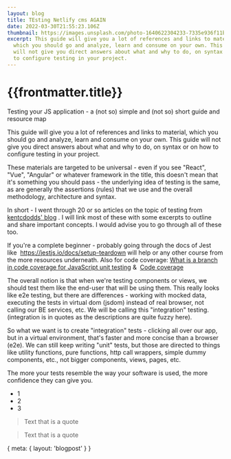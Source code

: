 ```yaml
---
layout: blog
title: TEsting Netlify cms AGAIN
date: 2022-03-30T21:55:23.106Z
thumbnail: https://images.unsplash.com/photo-1640622304233-7335e936f11b?ixlib=rb-1.2.1&ixid=MnwxMjA3fDF8MHxwaG90by1wYWdlfHx8fGVufDB8fHx8&auto=format&fit=crop&w=1170&q=80
excerpt: This guide will give you a lot of references and links to material,
  which you should go and analyze, learn and consume on your own. This guide
  will not give you direct answers about what and why to do, on syntax or on how
  to configure testing in your project.
---
```

# {{frontmatter.title}}

<p class="sub-title">Testing your JS application - a (not so) simple and (not so) short guide and resource map</p>

<ArticleImage :src="frontmatter.thumbnail" />

<p>
This guide will give you a lot of references and links to material, which you should go and analyze, learn and consume on your own. This guide will not give you direct answers about what and why to do, on syntax or on how to configure testing in your project.

These materials are targeted to be universal - even if you see "React", "Vue", "Angular" or whatever framework in the title, this doesn't mean that it's something you should pass - the underlying idea of testing is the same, as are generally the assertions (rules) that we use and the overall methodology, architecture and syntax.

In short - I went through 20 or so articles on the topic of testing from [kentcdodds' blog](https://kentcdodds.com/blog?q=testing) . I will link most of these with some excerpts to outline and share important concepts. I would advise you to go through all of these too.

If you're a complete beginner - probably going through the docs of Jest like  <https://jestjs.io/docs/setup-teardown> will help or any other course from the more resources underneath. Also for code coverage: [What is a branch in code coverage for JavaScript unit testing](https://stackoverflow.com/questions/35034977/what-is-a-branch-in-code-coverage-for-javascript-unit-testing) &  [Code coverage](https://en.wikipedia.org/wiki/Code_coverage)

The overall notion is that when we're testing components or views, we should test them like the end-user that will be using them. This really looks like e2e testing, but there are differences - working with mocked data, executing the tests in virtual dom (jsdom) instead of real browser, not calling our BE services, etc. We will be calling this "integration" testing. (integration is in quotes as the descriptions are quite fuzzy here).

So what we want is to create "integration" tests - clicking all over our app, but in a virtual environment, that's faster and more concise than a browser (e2e). We can still keep writing "unit" tests, but those are directed to things like utility functions, pure functions, http call wrappers, simple dummy components, etc., not bigger components, views, pages, etc.

The more your tests resemble the way your software is used, the more confidence they can give you.

* 1
* 2
* 3

> Text that is a quote

</p>

> Text that is a quote

<route>
{
  meta: {
    layout: 'blogpost'
  }
}
</route>